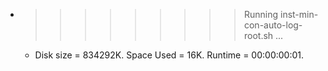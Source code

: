 * >>>>>>>>> Running inst-min-con-auto-log-root.sh ...
  * Disk size = 834292K. Space Used = 16K. Runtime = 00:00:00:01.
